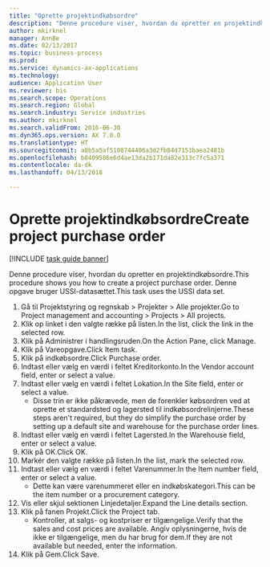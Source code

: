 ```yaml
--- 
title: "Oprette projektindkøbsordre"
description: "Denne procedure viser, hvordan du opretter en projektindkøbsordre."
author: mkirknel
manager: AnnBe
ms.date: 02/13/2017
ms.topic: business-process
ms.prod: 
ms.service: dynamics-ax-applications
ms.technology: 
audience: Application User
ms.reviewer: bis
ms.search.scope: Operations
ms.search.region: Global
ms.search.industry: Service industries
ms.author: mkirknel
ms.search.validFrom: 2016-06-30
ms.dyn365.ops.version: AX 7.0.0
ms.translationtype: HT
ms.sourcegitcommit: a8b5a5af5108744406a3d2fb84d7151baea2481b
ms.openlocfilehash: b8409586e6d4ae13da2b171da82e313c7fc5a371
ms.contentlocale: da-dk
ms.lasthandoff: 04/13/2018

---
```

# <a name="create-project-purchase-order"></a><span data-ttu-id="f7117-103">Oprette projektindkøbsordre</span><span class="sxs-lookup"><span data-stu-id="f7117-103">Create project purchase order</span></span>

[!INCLUDE [task guide banner](../../includes/task-guide-banner.md)]

<span data-ttu-id="f7117-104">Denne procedure viser, hvordan du opretter en projektindkøbsordre.</span><span class="sxs-lookup"><span data-stu-id="f7117-104">This procedure shows you how to create a project purchase order.</span></span> <span data-ttu-id="f7117-105">Denne opgave bruger USSI-datasættet.</span><span class="sxs-lookup"><span data-stu-id="f7117-105">This task uses the USSI data set.</span></span>

1. <span data-ttu-id="f7117-106">Gå til Projektstyring og regnskab > Projekter > Alle projekter.</span><span class="sxs-lookup"><span data-stu-id="f7117-106">Go to Project management and accounting > Projects > All projects.</span></span>
2. <span data-ttu-id="f7117-107">Klik op linket i den valgte række på listen.</span><span class="sxs-lookup"><span data-stu-id="f7117-107">In the list, click the link in the selected row.</span></span>
3. <span data-ttu-id="f7117-108">Klik på Administrer i handlingsruden.</span><span class="sxs-lookup"><span data-stu-id="f7117-108">On the Action Pane, click Manage.</span></span>
4. <span data-ttu-id="f7117-109">Klik på Vareopgave.</span><span class="sxs-lookup"><span data-stu-id="f7117-109">Click Item task.</span></span>
5. <span data-ttu-id="f7117-110">Klik på indkøbsordre.</span><span class="sxs-lookup"><span data-stu-id="f7117-110">Click Purchase order.</span></span>
6. <span data-ttu-id="f7117-111">Indtast eller vælg en værdi i feltet Kreditorkonto.</span><span class="sxs-lookup"><span data-stu-id="f7117-111">In the Vendor account field, enter or select a value.</span></span>
7. <span data-ttu-id="f7117-112">Indtast eller vælg en værdi i feltet Lokation.</span><span class="sxs-lookup"><span data-stu-id="f7117-112">In the Site field, enter or select a value.</span></span>
    * <span data-ttu-id="f7117-113">Disse trin er ikke påkrævede, men de forenkler købsordren ved at oprette et standardsted og lagersted til indkøbsordrelinjerne.</span><span class="sxs-lookup"><span data-stu-id="f7117-113">These steps aren't required, but they do simplify the purchase order by setting up a default site and warehouse for the purchase order lines.</span></span>  
8. <span data-ttu-id="f7117-114">Indtast eller vælg en værdi i feltet Lagersted.</span><span class="sxs-lookup"><span data-stu-id="f7117-114">In the Warehouse field, enter or select a value.</span></span>
9. <span data-ttu-id="f7117-115">Klik på OK.</span><span class="sxs-lookup"><span data-stu-id="f7117-115">Click OK.</span></span>
10. <span data-ttu-id="f7117-116">Markér den valgte række på listen.</span><span class="sxs-lookup"><span data-stu-id="f7117-116">In the list, mark the selected row.</span></span>
11. <span data-ttu-id="f7117-117">Indtast eller vælg en værdi i feltet Varenummer.</span><span class="sxs-lookup"><span data-stu-id="f7117-117">In the Item number field, enter or select a value.</span></span>
    * <span data-ttu-id="f7117-118">Dette kan være varenummeret eller en indkøbskategori.</span><span class="sxs-lookup"><span data-stu-id="f7117-118">This can be the item number or a procurement category.</span></span>  
12. <span data-ttu-id="f7117-119">Vis eller skjul sektionen Linjedetaljer.</span><span class="sxs-lookup"><span data-stu-id="f7117-119">Expand the Line details section.</span></span>
13. <span data-ttu-id="f7117-120">Klik på fanen Projekt.</span><span class="sxs-lookup"><span data-stu-id="f7117-120">Click the Project tab.</span></span>
    * <span data-ttu-id="f7117-121">Kontroller, at salgs- og kostpriser er tilgængelige.</span><span class="sxs-lookup"><span data-stu-id="f7117-121">Verify that the sales and cost prices are available.</span></span> <span data-ttu-id="f7117-122">Angiv oplysningerne, hvis de ikke er tilgængelige, men du har brug for dem.</span><span class="sxs-lookup"><span data-stu-id="f7117-122">If they are not available but needed, enter the information.</span></span>  
14. <span data-ttu-id="f7117-123">Klik på Gem.</span><span class="sxs-lookup"><span data-stu-id="f7117-123">Click Save.</span></span>


